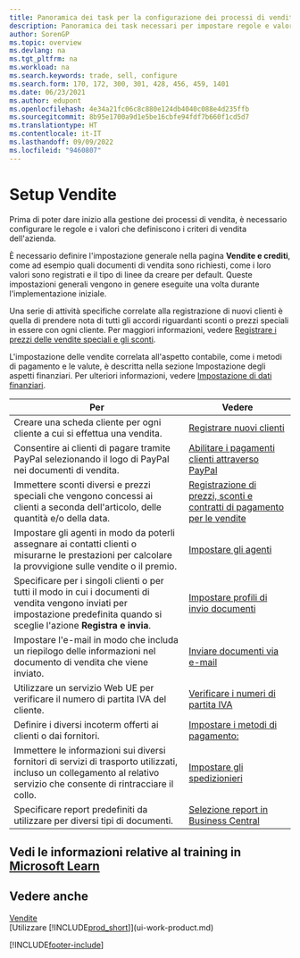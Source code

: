 ```yaml
---
title: Panoramica dei task per la configurazione dei processi di vendita
description: Panoramica dei task necessari per impostare regole e valori che definiscono i criteri e i processi di vendita, inclusa l'impostazione generale e l'impostazione delle vendite relative ai dati finanziari.
author: SorenGP
ms.topic: overview
ms.devlang: na
ms.tgt_pltfrm: na
ms.workload: na
ms.search.keywords: trade, sell, configure
ms.search.form: 170, 172, 300, 301, 428, 456, 459, 1401
ms.date: 06/23/2021
ms.author: edupont
ms.openlocfilehash: 4e34a21fc06c8c880e124db4040c088e4d235ffb
ms.sourcegitcommit: 8b95e1700a9d1e5be16cbfe94fdf7b660f1cd5d7
ms.translationtype: HT
ms.contentlocale: it-IT
ms.lasthandoff: 09/09/2022
ms.locfileid: "9460807"
---
```

# <a name="setting-up-sales"></a>Setup Vendite
Prima di poter dare inizio alla gestione dei processi di vendita, è necessario configurare le regole e i valori che definiscono i criteri di vendita dell'azienda.

È necessario definire l'impostazione generale nella pagina **Vendite e crediti**, come ad esempio quali documenti di vendita sono richiesti, come i loro valori sono registrati e il tipo di linee da creare per default. Queste impostazioni generali vengono in genere eseguite una volta durante l'implementazione iniziale.

Una serie di attività specifiche correlate alla registrazione di nuovi clienti è quella di prendere nota di tutti gli accordi riguardanti sconti o prezzi speciali in essere con ogni cliente. Per maggiori informazioni, vedere [Registrare i prezzi delle vendite speciali e gli sconti](sales-how-record-sales-price-discount-payment-agreements.md).

L'impostazione delle vendite correlata all'aspetto contabile, come i metodi di pagamento e le valute, è descritta nella sezione Impostazione degli aspetti finanziari. Per ulteriori informazioni, vedere [Impostazione di dati finanziari](finance-setup-finance.md).

| Per | Vedere |
| --- | --- |
| Creare una scheda cliente per ogni cliente a cui si effettua una vendita. |[Registrare nuovi clienti](sales-how-register-new-customers.md) |
| Consentire ai clienti di pagare tramite PayPal selezionando il logo di PayPal nei documenti di vendita. |[Abilitare i pagamenti clienti attraverso PayPal](sales-how-enable-payment-service-extensions.md) |
| Immettere sconti diversi e prezzi speciali che vengono concessi ai clienti a seconda dell'articolo, delle quantità e/o della data. |[Registrazione di prezzi, sconti e contratti di pagamento per le vendite](sales-how-record-sales-price-discount-payment-agreements.md) |
| Impostare gli agenti in modo da poterli assegnare ai contatti clienti o misurarne le prestazioni per calcolare la provvigione sulle vendite o il premio. |[Impostare gli agenti](sales-how-setup-salespeople.md) |
| Specificare per i singoli clienti o per tutti il modo in cui i documenti di vendita vengono inviati per impostazione predefinita quando si sceglie l'azione **Registra e invia**. |[Impostare profili di invio documenti](sales-how-setup-document-send-profiles.md) |
| Impostare l'e-mail in modo che includa un riepilogo delle informazioni nel documento di vendita che viene inviato. |[Inviare documenti via e-mail](ui-how-send-documents-email.md) |
|Utilizzare un servizio Web UE per verificare il numero di partita IVA del cliente.|[Verificare i numeri di partita IVA](finance-setup-vat.md)|
|Definire i diversi incoterm offerti ai clienti o dai fornitori.|[Impostare i metodi di pagamento:](sales-how-set-up-shipment-methods.md)|
|Immettere le informazioni sui diversi fornitori di servizi di trasporto utilizzati, incluso un collegamento al relativo servizio che consente di rintracciare il collo.|[Impostare gli spedizionieri](sales-how-to-set-up-shipping-agents.md)|
|Specificare report predefiniti da utilizzare per diversi tipi di documenti.|[Selezione report in Business Central](across-report-selections.md)|

## <a name="see-related-training-at-microsoft-learn"></a>Vedi le informazioni relative al training in [Microsoft Learn](/learn/paths/trade-get-started-dynamics-365-business-central/)

## <a name="see-also"></a>Vedere anche
[Vendite](sales-manage-sales.md)  
[Utilizzare [!INCLUDE[prod_short](includes/prod_short.md)]](ui-work-product.md)


[!INCLUDE[footer-include](includes/footer-banner.md)]
